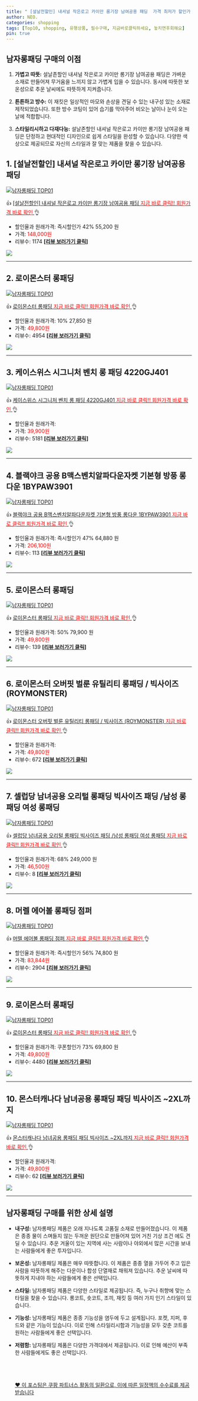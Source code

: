 ```yaml
---
title: " [설날전할인] 내셔널 작은로고 카이만 롱기장 남여공용 패딩  가격 최저가 할인가 남자롱패딩 최저가 추천 제품 비교"
author: NEO.
categories: shopping
tags: [Top10, shopping, 유행상품, 필수구매, 지금바로클릭하세요, 놓치면후회해요]
pin: true
---
```

## 남자롱패딩 구매의 이점
1. **가볍고 따뜻:** 설날존할인 내셔널 작은로고 카이만 롱기장 남여공용 패딩은 가벼운 소재로 만들어져 무거움을 느끼지 않고 가볍게 입을 수 있습니다. 동시에 따뜻한 보온성으로 추운 날씨에도 따뜻하게 지켜줍니다.

2. **튼튼하고 방수:** 이 재킷은 일상적인 마모와 손상을 견딜 수 있는 내구성 있는 소재로 제작되었습니다. 또한 방수 코팅이 있어 습기를 막아주어 비오는 날이나 눈이 오는 날에 적합합니다.

3. **스타일리시하고 다재다능:** 설날존할인 내셔널 작은로고 카이만 롱기장 남여공용 패딩은 단정하고 현대적인 디자인으로 쉽게 스타일을 완성할 수 있습니다. 다양한 색상으로 제공되므로 자신의 스타일과 잘 맞는 제품을 찾을 수 있습니다.

   

## 1.  [설날전할인] 내셔널 작은로고 카이만 롱기장 남여공용 패딩 

[![남자롱패딩 TOP01](https://thumbnail6.coupangcdn.com/thumbnails/remote/490x490ex/image/vendor_inventory/de89/dc0f285d449fe46b97b75c41a91da97c0b6d96063ea2e6504076a5f723ac.png)](https://link.coupang.com/re/AFFSDP?lptag=AF3617701&subid=GithubCoopas&pageKey=7858708239&traceid=V0-153&itemId=21439541483&vendorItemId=88587201924)


👍 [ [설날전할인] 내셔널 작은로고 카이만 롱기장 남여공용 패딩  <font color=red> 지금 바로 클릭!! 회원가격 바로 확인 </font> ](https://link.coupang.com/re/AFFSDP?lptag=AF3617701&subid=GithubCoopas&pageKey=7858708239&traceid=V0-153&itemId=21439541483&vendorItemId=88587201924) 👌 


- 할인율과 원래가격: 즉시할인가 42%  55,200   원
- 가격: <span style='color:red'>148,000원</span>
- 리뷰수: 1174  [**[리뷰 보러가기 클릭]**](https://link.coupang.com/re/AFFSDP?lptag=AF3617701&subid=GithubCoopas&pageKey=7858708239&traceid=V0-153&itemId=21439541483&vendorItemId=88587201924)

[![](/discount_price.png)](https://link.coupang.com/re/AFFSDP?lptag=AF3617701&subid=GithubCoopas&pageKey=7858708239&traceid=V0-153&itemId=21439541483&vendorItemId=88587201924)

---


   

## 2.  로이몬스터 롱패딩 

[![남자롱패딩 TOP01](https://thumbnail6.coupangcdn.com/thumbnails/remote/490x490ex/image/vendor_inventory/0065/33d3915bbfb071b01de0f60d4771e1324d8bd15a63d1a54a5aecec7fdd02.jpg)](https://link.coupang.com/re/AFFSDP?lptag=AF3617701&subid=GithubCoopas&pageKey=6944747380&traceid=V0-153&itemId=16852678776&vendorItemId=84033776716)


👍 [ 로이몬스터 롱패딩  <font color=red> 지금 바로 클릭!! 회원가격 바로 확인 </font> ](https://link.coupang.com/re/AFFSDP?lptag=AF3617701&subid=GithubCoopas&pageKey=6944747380&traceid=V0-153&itemId=16852678776&vendorItemId=84033776716) 👌 


- 할인율과 원래가격: 10%  27,850   원
- 가격: <span style='color:red'>49,800원</span>
- 리뷰수: 4954  [**[리뷰 보러가기 클릭]**](https://link.coupang.com/re/AFFSDP?lptag=AF3617701&subid=GithubCoopas&pageKey=6944747380&traceid=V0-153&itemId=16852678776&vendorItemId=84033776716)

[![](/discount_price.png)](https://link.coupang.com/re/AFFSDP?lptag=AF3617701&subid=GithubCoopas&pageKey=6944747380&traceid=V0-153&itemId=16852678776&vendorItemId=84033776716)

---


   

## 3.  케이스위스 시그니처 벤치 롱 패딩 4220GJ401 

[![남자롱패딩 TOP01](https://thumbnail10.coupangcdn.com/thumbnails/remote/490x490ex/image/retail/images/357880292984856-ff173d78-6e2a-4dee-83ee-43ea6c2fc403.jpg)](https://link.coupang.com/re/AFFSDP?lptag=AF3617701&subid=GithubCoopas&pageKey=7650298909&traceid=V0-153&itemId=20353728800&vendorItemId=87438125915)


👍 [ 케이스위스 시그니처 벤치 롱 패딩 4220GJ401  <font color=red> 지금 바로 클릭!! 회원가격 바로 확인 </font> ](https://link.coupang.com/re/AFFSDP?lptag=AF3617701&subid=GithubCoopas&pageKey=7650298909&traceid=V0-153&itemId=20353728800&vendorItemId=87438125915) 👌 


- 할인율과 원래가격: 
- 가격: <span style='color:red'>39,900원</span>
- 리뷰수: 5181  [**[리뷰 보러가기 클릭]**](https://link.coupang.com/re/AFFSDP?lptag=AF3617701&subid=GithubCoopas&pageKey=7650298909&traceid=V0-153&itemId=20353728800&vendorItemId=87438125915)

[![](/discount_price.png)](https://link.coupang.com/re/AFFSDP?lptag=AF3617701&subid=GithubCoopas&pageKey=7650298909&traceid=V0-153&itemId=20353728800&vendorItemId=87438125915)

---


   

## 4.  블랙야크 공용 B맥스벤치알파다운자켓 기본형 방풍 롱다운 1BYPAW3901 

[![남자롱패딩 TOP01](https://thumbnail8.coupangcdn.com/thumbnails/remote/490x490ex/image/vendor_inventory/bdfa/a8a2253e07ee09aa3feae546c75baf89cd997a5c6e488cec2aa4d8fa61ff.jpeg)](https://link.coupang.com/re/AFFSDP?lptag=AF3617701&subid=GithubCoopas&pageKey=7700041699&traceid=V0-153&itemId=20613721614&vendorItemId=87914684173)


👍 [ 블랙야크 공용 B맥스벤치알파다운자켓 기본형 방풍 롱다운 1BYPAW3901  <font color=red> 지금 바로 클릭!! 회원가격 바로 확인 </font> ](https://link.coupang.com/re/AFFSDP?lptag=AF3617701&subid=GithubCoopas&pageKey=7700041699&traceid=V0-153&itemId=20613721614&vendorItemId=87914684173) 👌 


- 할인율과 원래가격: 즉시할인가 47%  64,880   원
- 가격: <span style='color:red'>206,100원</span>
- 리뷰수: 113  [**[리뷰 보러가기 클릭]**](https://link.coupang.com/re/AFFSDP?lptag=AF3617701&subid=GithubCoopas&pageKey=7700041699&traceid=V0-153&itemId=20613721614&vendorItemId=87914684173)

[![](/discount_price.png)](https://link.coupang.com/re/AFFSDP?lptag=AF3617701&subid=GithubCoopas&pageKey=7700041699&traceid=V0-153&itemId=20613721614&vendorItemId=87914684173)

---


   

## 5.  로이몬스터 롱패딩 

[![남자롱패딩 TOP01](https://thumbnail6.coupangcdn.com/thumbnails/remote/490x490ex/image/vendor_inventory/0065/33d3915bbfb071b01de0f60d4771e1324d8bd15a63d1a54a5aecec7fdd02.jpg)](https://link.coupang.com/re/AFFSDP?lptag=AF3617701&subid=GithubCoopas&pageKey=6944747380&traceid=V0-153&itemId=16852678845&vendorItemId=84033776914)


👍 [ 로이몬스터 롱패딩  <font color=red> 지금 바로 클릭!! 회원가격 바로 확인 </font> ](https://link.coupang.com/re/AFFSDP?lptag=AF3617701&subid=GithubCoopas&pageKey=6944747380&traceid=V0-153&itemId=16852678845&vendorItemId=84033776914) 👌 


- 할인율과 원래가격: 50%  79,900   원
- 가격: <span style='color:red'>49,800원</span>
- 리뷰수: 139  [**[리뷰 보러가기 클릭]**](https://link.coupang.com/re/AFFSDP?lptag=AF3617701&subid=GithubCoopas&pageKey=6944747380&traceid=V0-153&itemId=16852678845&vendorItemId=84033776914)

[![](/discount_price.png)](https://link.coupang.com/re/AFFSDP?lptag=AF3617701&subid=GithubCoopas&pageKey=6944747380&traceid=V0-153&itemId=16852678845&vendorItemId=84033776914)

---


   

## 6.  로이몬스터 오버핏 벌룬 유틸리티 롱패딩 / 빅사이즈 (ROYMONSTER) 

[![남자롱패딩 TOP01](https://thumbnail6.coupangcdn.com/thumbnails/remote/490x490ex/image/vendor_inventory/995e/56eb6a204239d95307aeb654596d91ef96b1bde3c375c20fefc84a88d64b.jpg)](https://link.coupang.com/re/AFFSDP?lptag=AF3617701&subid=GithubCoopas&pageKey=7608530685&traceid=V0-153&itemId=20144876004&vendorItemId=87258860630)


👍 [ 로이몬스터 오버핏 벌룬 유틸리티 롱패딩 / 빅사이즈 (ROYMONSTER)  <font color=red> 지금 바로 클릭!! 회원가격 바로 확인 </font> ](https://link.coupang.com/re/AFFSDP?lptag=AF3617701&subid=GithubCoopas&pageKey=7608530685&traceid=V0-153&itemId=20144876004&vendorItemId=87258860630) 👌 


- 할인율과 원래가격: 
- 가격: <span style='color:red'>49,800원</span>
- 리뷰수: 672  [**[리뷰 보러가기 클릭]**](https://link.coupang.com/re/AFFSDP?lptag=AF3617701&subid=GithubCoopas&pageKey=7608530685&traceid=V0-153&itemId=20144876004&vendorItemId=87258860630)

[![](/discount_price.png)](https://link.coupang.com/re/AFFSDP?lptag=AF3617701&subid=GithubCoopas&pageKey=7608530685&traceid=V0-153&itemId=20144876004&vendorItemId=87258860630)

---


   

## 7.  셀럽당 남녀공용 오리털 롱패딩 빅사이즈 패딩 /남성 롱패딩 여성 롱패딩 

[![남자롱패딩 TOP01](https://thumbnail6.coupangcdn.com/thumbnails/remote/490x490ex/image/vendor_inventory/4273/6eba437c663c13417125d099ff67aba5c5f8c29f80ba9a82e8bd88cb0607.jpg)](https://link.coupang.com/re/AFFSDP?lptag=AF3617701&subid=GithubCoopas&pageKey=6982054400&traceid=V0-153&itemId=17058978024&vendorItemId=87980352789)


👍 [ 셀럽당 남녀공용 오리털 롱패딩 빅사이즈 패딩 /남성 롱패딩 여성 롱패딩  <font color=red> 지금 바로 클릭!! 회원가격 바로 확인 </font> ](https://link.coupang.com/re/AFFSDP?lptag=AF3617701&subid=GithubCoopas&pageKey=6982054400&traceid=V0-153&itemId=17058978024&vendorItemId=87980352789) 👌 


- 할인율과 원래가격: 68%  249,000   원
- 가격: <span style='color:red'>46,500원</span>
- 리뷰수: 8  [**[리뷰 보러가기 클릭]**](https://link.coupang.com/re/AFFSDP?lptag=AF3617701&subid=GithubCoopas&pageKey=6982054400&traceid=V0-153&itemId=17058978024&vendorItemId=87980352789)

[![](/discount_price.png)](https://link.coupang.com/re/AFFSDP?lptag=AF3617701&subid=GithubCoopas&pageKey=6982054400&traceid=V0-153&itemId=17058978024&vendorItemId=87980352789)

---


   

## 8.  머렐 에어볼 롱패딩 점퍼 

[![남자롱패딩 TOP01](https://thumbnail10.coupangcdn.com/thumbnails/remote/490x490ex/image/rs_quotation_api/t54w9bf9/5f0f01a73aef4997b4d63f4f519d2b2d.jpg)](https://link.coupang.com/re/AFFSDP?lptag=AF3617701&subid=GithubCoopas&pageKey=6612354353&traceid=V0-153&itemId=14999558688&vendorItemId=87029905630)


👍 [ 머렐 에어볼 롱패딩 점퍼  <font color=red> 지금 바로 클릭!! 회원가격 바로 확인 </font> ](https://link.coupang.com/re/AFFSDP?lptag=AF3617701&subid=GithubCoopas&pageKey=6612354353&traceid=V0-153&itemId=14999558688&vendorItemId=87029905630) 👌 


- 할인율과 원래가격: 즉시할인가 56%  74,800   원
- 가격: <span style='color:red'>83,844원</span>
- 리뷰수: 2904  [**[리뷰 보러가기 클릭]**](https://link.coupang.com/re/AFFSDP?lptag=AF3617701&subid=GithubCoopas&pageKey=6612354353&traceid=V0-153&itemId=14999558688&vendorItemId=87029905630)

[![](/discount_price.png)](https://link.coupang.com/re/AFFSDP?lptag=AF3617701&subid=GithubCoopas&pageKey=6612354353&traceid=V0-153&itemId=14999558688&vendorItemId=87029905630)

---


   

## 9.  로이몬스터 롱패딩 

[![남자롱패딩 TOP01](https://thumbnail6.coupangcdn.com/thumbnails/remote/490x490ex/image/vendor_inventory/0065/33d3915bbfb071b01de0f60d4771e1324d8bd15a63d1a54a5aecec7fdd02.jpg)](https://link.coupang.com/re/AFFSDP?lptag=AF3617701&subid=GithubCoopas&pageKey=6944747380&traceid=V0-153&itemId=16852678829&vendorItemId=84033776697)


👍 [ 로이몬스터 롱패딩  <font color=red> 지금 바로 클릭!! 회원가격 바로 확인 </font> ](https://link.coupang.com/re/AFFSDP?lptag=AF3617701&subid=GithubCoopas&pageKey=6944747380&traceid=V0-153&itemId=16852678829&vendorItemId=84033776697) 👌 


- 할인율과 원래가격: 쿠폰할인가 73%  69,800   원
- 가격: <span style='color:red'>49,800원</span>
- 리뷰수: 4480  [**[리뷰 보러가기 클릭]**](https://link.coupang.com/re/AFFSDP?lptag=AF3617701&subid=GithubCoopas&pageKey=6944747380&traceid=V0-153&itemId=16852678829&vendorItemId=84033776697)

[![](/discount_price.png)](https://link.coupang.com/re/AFFSDP?lptag=AF3617701&subid=GithubCoopas&pageKey=6944747380&traceid=V0-153&itemId=16852678829&vendorItemId=84033776697)

---


   

## 10.  몬스터캐나다 남녀공용 롱패딩 패딩 빅사이즈 ~2XL까지 

[![남자롱패딩 TOP01](https://thumbnail10.coupangcdn.com/thumbnails/remote/490x490ex/image/vendor_inventory/e3cb/f42b17ed627cb7df6920f2dbced567892c91bf59e2c387c4587949d93aaa.jpg)](https://link.coupang.com/re/AFFSDP?lptag=AF3617701&subid=GithubCoopas&pageKey=344409857&traceid=V0-153&itemId=1094068693&vendorItemId=88176625938)


👍 [ 몬스터캐나다 남녀공용 롱패딩 패딩 빅사이즈 ~2XL까지  <font color=red> 지금 바로 클릭!! 회원가격 바로 확인 </font> ](https://link.coupang.com/re/AFFSDP?lptag=AF3617701&subid=GithubCoopas&pageKey=344409857&traceid=V0-153&itemId=1094068693&vendorItemId=88176625938) 👌 


- 할인율과 원래가격: 
- 가격: <span style='color:red'>49,800원</span>
- 리뷰수: 62  [**[리뷰 보러가기 클릭]**](https://link.coupang.com/re/AFFSDP?lptag=AF3617701&subid=GithubCoopas&pageKey=344409857&traceid=V0-153&itemId=1094068693&vendorItemId=88176625938)

[![](/discount_price.png)](https://link.coupang.com/re/AFFSDP?lptag=AF3617701&subid=GithubCoopas&pageKey=344409857&traceid=V0-153&itemId=1094068693&vendorItemId=88176625938)

---
## 남자롱패딩 구매를 위한 상세 설명
* **내구성:** 남자롱패딩 제품은 오래 지나도록 고품질 소재로 만들어졌습니다. 이 제품은 종종 물이 스며들지 않는 두꺼운 원단으로 만들어져 있어 거친 기상 조건 에도 견딜 수 있습니다. 추운 겨울이 있는 지역에 사는 사람이나 야외에서 많은 시간을 보내는 사람들에게 좋은 투자입니다.


* **보온성:** 남자롱패딩 제품은 매우 따뜻합니다. 이 제품은 종종 열을 가두어 주고 입은 사람을 따뜻하게 해주는 다운이나 합성 단열재로 채워져 있습니다. 추운 날씨에 따뜻하게 지내야 하는 사람들에게 좋은 선택입니다.


* **스타일:** 남자롱패딩 제품은 다양한 스타일로 제공됩니다. 즉, 누구나 취향에 맞는 스타일을 찾을 수 있습니다. 롱코트, 숏코트, 조끼, 재킷 등 여러 가지 인기 스타일이 있습니다.


* **기능성:** 남자롱패딩 제품은 종종 기능성을 염두에 두고 설계됩니다. 포켓, 지퍼, 후드와 같은 기능이 있습니다. 이로 인해 스타일리시함과 기능성을 모두 갖춘 코트를 원하는 사람들에게 좋은 선택입니다.


* **저렴함:** 남자롱패딩 제품은 다양한 가격대에서 제공됩니다. 이로 인해 예산이 부족한 사람들에게도 좋은 선택입니다.<br><br><br><br><br> [ ❤  이 포스팅은 쿠팡 파트너스 활동의 일환으로, 이에 따른 일정액의 수수료를 제공받습니다](https://link.coupang.com/a/bcEFyh)